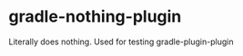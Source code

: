 gradle-nothing-plugin
=====================

Literally does nothing. Used for testing gradle-plugin-plugin
